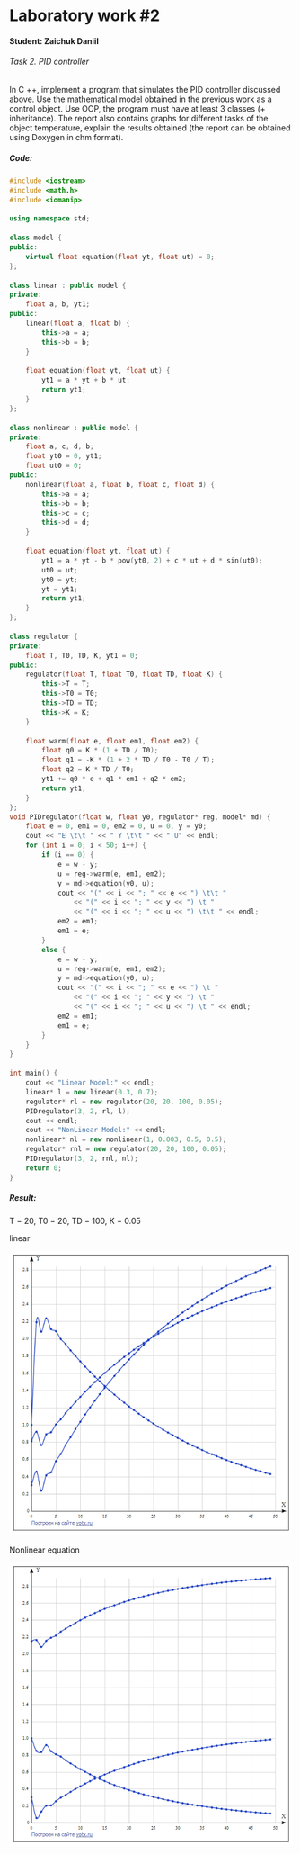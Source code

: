 # Laboratory work #2

#### Student: Zaichuk Daniil

###### Task 2. PID controller
In C ++, implement a program that simulates the PID controller discussed above.
Use the mathematical model obtained in the previous work as a control object.
Use OOP, the program must have at least 3 classes (+ inheritance).
The report also contains graphs for different tasks of the object temperature,
explain the results obtained (the report can be obtained using Doxygen in chm format).


##### Code:

```c++
#include <iostream>
#include <math.h>
#include <iomanip>

using namespace std;

class model {
public:
    virtual float equation(float yt, float ut) = 0;
};

class linear : public model {
private:
    float a, b, yt1;
public:
    linear(float a, float b) {
        this->a = a;
        this->b = b;
    }

    float equation(float yt, float ut) {
        yt1 = a * yt + b * ut;
        return yt1;
    }
};

class nonlinear : public model {
private:
    float a, c, d, b;
    float yt0 = 0, yt1;
    float ut0 = 0;
public:
    nonlinear(float a, float b, float c, float d) {
        this->a = a;
        this->b = b;
        this->c = c;
        this->d = d;
    }

    float equation(float yt, float ut) {
        yt1 = a * yt - b * pow(yt0, 2) + c * ut + d * sin(ut0);
        ut0 = ut;
        yt0 = yt;
        yt = yt1;
        return yt1;
    }
};

class regulator {
private:
    float T, T0, TD, K, yt1 = 0;
public:
    regulator(float T, float T0, float TD, float K) {
        this->T = T;
        this->T0 = T0;
        this->TD = TD;
        this->K = K;
    }

    float warm(float e, float em1, float em2) {
        float q0 = K * (1 + TD / T0);
        float q1 = -K * (1 + 2 * TD / T0 - T0 / T);
        float q2 = K * TD / T0;
        yt1 += q0 * e + q1 * em1 + q2 * em2;
        return yt1;
    }
};
void PIDregulator(float w, float y0, regulator* reg, model* md) {
    float e = 0, em1 = 0, em2 = 0, u = 0, y = y0;
    cout << "E \t\t " << " Y \t\t " << " U" << endl;
    for (int i = 0; i < 50; i++) {
        if (i == 0) {
            e = w - y;
            u = reg->warm(e, em1, em2);
            y = md->equation(y0, u);
            cout << "(" << i << "; " << e << ") \t\t "
                << "(" << i << "; " << y << ") \t "
                << "(" << i << "; " << u << ") \t\t " << endl;
            em2 = em1;
            em1 = e;
        }
        else {
            e = w - y;
            u = reg->warm(e, em1, em2);
            y = md->equation(y0, u);
            cout << "(" << i << "; " << e << ") \t "
                << "(" << i << "; " << y << ") \t "
                << "(" << i << "; " << u << ") \t " << endl;
            em2 = em1;
            em1 = e;
        }
    }
}

int main() {
    cout << "Linear Model:" << endl;
    linear* l = new linear(0.3, 0.7);
    regulator* rl = new regulator(20, 20, 100, 0.05);
    PIDregulator(3, 2, rl, l);
    cout << endl;
    cout << "NonLinear Model:" << endl;
    nonlinear* nl = new nonlinear(1, 0.003, 0.5, 0.5);
    regulator* rnl = new regulator(20, 20, 100, 0.05);
    PIDregulator(3, 2, rnl, nl);
    return 0;
}
```

##### Result:
T = 20, T0 = 20, TD = 100, K = 0.05 

linear 
   <p>
    <img src="src/linear.png">
</p>
Nonlinear equation
<p>
    <img src="src/nonlinear.png">
</p>
